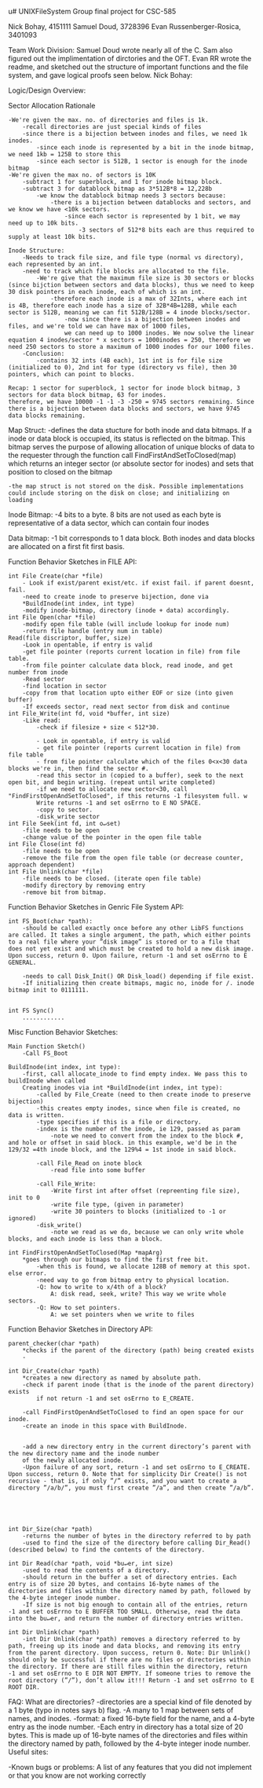 u# UNIXFileSystem
Group final project for CSC-585

Nick Bohay, 4151111
Samuel Doud, 3728396
Evan Russenberger-Rosica, 3401093

Team Work Division:
	Samuel Doud wrote nearly all of the C. Sam also figured out the implimentation of dirctories and the OFT. 
	Evan RR wrote the readme, and sketched out the structure of important functions and the file system, and gave 
	logical proofs seen below. 
	Nick Bohay: 

Logic/Design Overview:

Sector Allocation Rationale

	-We're given the max. no. of directories and files is 1k. 
		-recall directories are just special kinds of files
		-since there is a bijection between inodes and files, we need 1k inodes.
			-since each inode is represented by a bit in the inode bitmap, we need 1kb = 125B to store this 
			-since each sector is 512B, 1 sector is enough for the inode bitmap
	-We're given the max no. of sectors is 10K
		-subtract 1 for superblock, and 1 for inode bitmap block.
		-subtract 3 for datablock bitmap as 3*512B*8 = 12,228b
			-we know the datablock bitmap needs 3 sectors because:
				-there is a bijection between datablocks and sectors, and we know we have <10k sectors.
					-since each sector is represented by 1 bit, we may need up to 10k bits. 
						-3 sectors of 512*8 bits each are thus required to supply at least 10k bits. 

	Inode Structure:
		-Needs to track file size, and file type (normal vs directory), each represented by an int.
		-need to track which file blocks are allocated to the file. 
			-We're give that the maximum file size is 30 sectors or blocks (since bijction between sectors and data blocks), thus we need to keep 30 disk pointers in each inode, each of which is an int. 
				-therefore each inode is a max of 32Ints, where each int is 4B, therefore each inode has a size of 32B*4B=128B, while each sector is 512B, meaning we can fit 512B/128B = 4 inode blocks/sector. 
					-now since there is a bijection between inodes and files, and we're told we can have max of 1000 files, 
					we can need up to 1000 inodes. We now solve the linear equation 4 inodes/sector * x sectors = 1000inodes = 250, therefore we need 250 sectors to store a maximum of 1000 inodes for our 1000 files.
		-Conclusion: 
			-contains 32 ints (4B each), 1st int is for file size (initialized to 0), 2nd int for type (directory vs file), then 30 pointers, which can point to blocks. 

	Recap: 1 sector for superblock, 1 sector for inode block bitmap, 3 sectors for data block bitmap, 63 for inodes. 
	therefore, we have 10000 -1 -1 -3 -250 = 9745 sectors remaining. Since there is a bijection between data blocks and sectors, we have 9745 data blocks remaining. 


Map Struct: 
	-defines the data stucture for both inode and data bitmaps. If a inode or data block is occupied, its status is reflected on the bitmap. This bitmap serves the purpose of allowing allocation of unique blocks of data to the requester through the function call FindFirstAndSetToClosed(map) which returns an integer sector (or absolute sector for inodes) and sets that position to closed on the bitmap

	-the map struct is not stored on the disk. Possible implementations could include storing on the disk on close; and initializing on loading

Inode Bitmap:
	-4 bits to a byte. 8 bits are not used as each byte is representative of a data sector, which can contain four inodes
	
Data bitmap:
	-1 bit corresponds to 1 data block. Both inodes and data blocks are allocated on a first fit first basis. 

Function Behavior Sketches in FILE API:

	int File Create(char *file)
		- Look if exist/parent exist/etc. if exist fail. if parent doesnt, fail.
		-need to create inode to preserve bijection, done via 
		*BuildInode(int index, int type)
		-modify inode-bitmap, directory (inode + data) accordingly. 
	int File Open(char *file)
		-modify open file table (will include lookup for inode num)
		-return file handle (entry num in table)
	Read(file discriptor, buffer, size)
		-Look in opentable, if entry is valid
		-get file pointer (reports current location in file) from file table.
		-from file pointer calculate data block, read inode, and get number from inode
		-Read sector
		-find location in sector
		-copy from that location upto either EOF or size (into given buffer)
		-If exceeds sector, read next sector from disk and continue
	int File_Write(int fd, void *buffer, int size)
		-Like read:
			-check if filesize + size < 512*30. 

			- Look in opentable, if entry is valid
			- get file pointer (reports current location in file) from file table
			- from file pointer calculate which of the files 0<x<30 data blocks we're in, then find the sector #.
			-read this sector in (copied to a buffer), seek to the next open bit, and begin writing. (repeat until write completed)
			-if we need to allocate new sector<30, call "FindFirstOpenAndSetToClosed", if this returns -1 filesystem full. w
			Write returns -1 and set osErrno to E NO SPACE. 
			-copy to sector.
			-disk_write sector
	int File Seek(int fd, int o↵set) 
		-file needs to be open
		-change value of the pointer in the open file table
	int File Close(int fd)
		-file needs to be open
		-remove the file from the open file table (or decrease counter, approach dependent)
	int File Unlink(char *file)
		-file needs to be closed. (iterate open file table)
		-modify directory by removing entry
		-remove bit from bitmap. 

Function Behavior Sketches in Genric File System API:

	int FS_Boot(char *path):
		-should be called exactly once before any other LibFS functions are called. It takes a single argument, the path, which either points to a real file where your ”disk image” is stored or to a file that does not yet exist and which must be created to hold a new disk image. Upon success, return 0. Upon failure, return -1 and set osErrno to E GENERAL.
		
		-needs to call Disk_Init() OR Disk_load() depending if file exist.
		-If initializing then create bitmaps, magic no, inode for /. inode bitmap init to 0111111. 


	int FS Sync()
		............ 


Misc Function Behavior Sketches:

	Main Function Sketch()
		-Call FS_Boot

	BuildInode(int index, int type):
		-first, call allocate_inode to find empty index. We pass this to buildInode when called
		Creating inodes via int *BuildInode(int index, int type):
			-called by File_Create (need to then create inode to preserve bijection)
			-this creates empty inodes, since when file is created, no data is written. 
			-type specifies if this is a file or directory. 
			-index is the number of the inode, ie 129, passed as param
				-note we need to convert from the index to the block #, and hole or offset in said block. in this example, we'd be in the 129/32 =4th inode block, and the 129%4 = 1st inode in said block. 

			-call File_Read on inote block
				-read file into some buffer

			-call File_Write: 
				-Write first int after offset (repreenting file size), init to 0
				-write file type, (given in parameter)
				-write 30 pointers to blocks (initialized to -1 or ignored)
			-disk_write() 
				-note we read as we do, because we can only write whole blocks, and each inode is less than a block. 

	int FindFirstOpenAndSetToClosed(Map *mapArg) 
		*goes through our bitmaps to find the first free bit. 
			-when this is found, we allocate 128B of memory at this spot. else error. 
			-need way to go from bitmap entry to physical location. 
			-Q: how to write to x/4th of a block?
				A: disk read, seek, write? This way we write whole sectors. 
			-Q: How to set pointers.
				A: we set pointers when we write to files



Function Behavior Sketches in Directory API:

	parent_checker(char *path)
		*checks if the parent of the directory (path) being created exists
		-

	int Dir_Create(char *path)
		*creates a new directory as named by absolute path.
		-check if parent inode (that is the inode of the parent directory) exists
			if not return -1 and set osErrno to E_CREATE.

		-call FindFirstOpenAndSetToClosed to find an open space for our inode. 
		-create an inode in this space with BuildInode. 


		-add a new directory entry in the current directory’s parent with the new directory name and the inode number 
		of the newly allocated inode. 
		-Upon failure of any sort, return -1 and set osErrno to E_CREATE. Upon success, return 0. Note that for simplicity Dir Create() is not recursive - that is, if only ”/” exists, and you want to create a directory ”/a/b/”, you must first create ”/a”, and then create ”/a/b”.





	int Dir_Size(char *path)
		-returns the number of bytes in the directory referred to by path
		-used to find the size of the directory before calling Dir_Read() (described below) to find the contents of the directory.

	int Dir Read(char *path, void *bu↵er, int size) 
		-used to read the contents of a directory.
		-should return in the buffer a set of directory entries. Each entry is of size 20 bytes, and contains 16-byte names of the directories and files within the directory named by path, followed by the 4-byte integer inode number.
		-If size is not big enough to contain all of the entries, return -1 and set osErrno to E BUFFER TOO SMALL. Otherwise, read the data into the bu↵er, and return the number of directory entries written.

	int Dir Unlink(char *path) 
		-int Dir Unlink(char *path) removes a directory referred to by path, freeing up its inode and data blocks, and removing its entry from the parent directory. Upon success, return 0. Note: Dir Unlink() should only be successful if there are no files or directories within the directory. If there are still files within the directory, return -1 and set osErrno to E DIR NOT EMPTY. If someone tries to remove the root directory (”/”), don’t allow it!!! Return -1 and set osErrno to E ROOT DIR.


FAQ: What are directories?
	-directories are a special kind of file denoted by a 1 byte (typo in notes says b) flag. 
	-A many to 1 map between sets of names, and inodes. 
	-format: a fixed 16-byte field for the name, and a 4-byte entry as the inode number.
	-Each entry in directory has a total size of 20 bytes. This is made up of 16-byte names of the directories and files within the directory named by path, followed by the 4-byte integer inode number.
	Useful sites:


-Known bugs or problems: A list of any features that you did not implement or that you know are not working correctly



